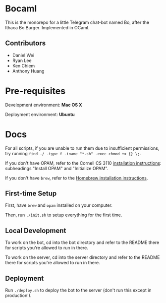 # Bocaml

This is the monorepo for a little Telegram chat-bot named Bo, after the Ithaca Bo Burger. Implemented in OCaml.

## Contributors

-   Daniel Wei
-   Ryan Lee
-   Ken Chiem
-   Anthony Huang

# Pre-requisites

Development environment: **Mac OS X**

Deployment environment: **Ubuntu**

# Docs

For all scripts, if you are unable to run them due to insufficient permissions, try running `find ./ -type f -iname "*.sh" -exec chmod +x {} \;`.

If you don't have OPAM, refer to the Cornell CS 3110 [installation instructions](https://cs3110.github.io/textbook/chapters/preface/install.html#install-opam): subheadings "Install OPAM" and "Initialize OPAM".

If you don't have `brew`, refer to the [Homebrew installation instructions](https://brew.sh/).

## First-time Setup

First, have `brew` and `opam` installed on your computer.

Then, run `./init.sh` to setup everything for the first time.

## Local Development

To work on the bot, cd into the bot directory and refer to the README there for scripts you're allowed to run in there.

To work on the server, cd into the server directory and refer to the README there for scripts you're allowed to run in there.

## Deployment

Run `./deploy.sh` to deploy the bot to the server (don't run this except in production!).
